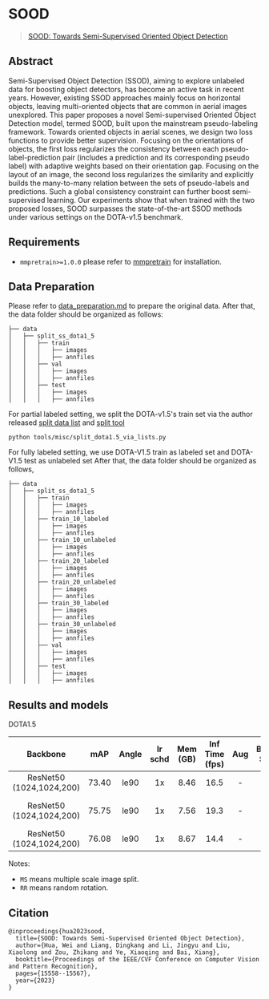 # SOOD

> [SOOD: Towards Semi-Supervised Oriented Object Detection](https://arxiv.org/abs/2304.04515)

<!-- [ALGORITHM] -->

## Abstract

Semi-Supervised Object Detection (SSOD), aiming to explore unlabeled data for boosting object detectors, has become an active task in recent years. However, existing SSOD approaches mainly focus on horizontal objects, leaving multi-oriented objects that are common in aerial images unexplored. This paper proposes a novel Semi-supervised Oriented Object Detection model, termed SOOD, built upon the mainstream pseudo-labeling framework. Towards oriented objects in aerial scenes, we design two loss functions to provide better supervision. Focusing on the orientations of objects, the first loss regularizes the consistency between each pseudo-label-prediction pair (includes a prediction and its corresponding pseudo label) with adaptive weights based on their orientation gap. Focusing on the layout of an image, the second loss regularizes the similarity and explicitly builds the many-to-many relation between the sets of pseudo-labels and predictions. Such a global consistency constraint can further boost semi-supervised learning. Our experiments show that when trained with the two proposed losses, SOOD surpasses the state-of-the-art SSOD methods under various settings on the DOTA-v1.5 benchmark.

## Requirements

- `mmpretrain>=1.0.0`
  please refer to [mmpretrain](https://mmpretrain.readthedocs.io/en/latest/get_started.html) for installation.

## Data Preparation

Please refer to [data_preparation.md](tools/data/dota/README.md) to prepare the original data. After that, the data folder should be organized as follows:

```
├── data
│   ├── split_ss_dota1_5
│   │   ├── train
│   │   │   ├── images
│   │   │   ├── annfiles
│   │   ├── val
│   │   │   ├── images
│   │   │   ├── annfiles
│   │   ├── test
│   │   │   ├── images
│   │   │   ├── annfiles
```

For partial labeled setting, we split the DOTA-v1.5's train set via the author released [split data list](tools/misc/split_dota1.5_lists) and [split tool](tools/misc/split_dota1.5_via_lists.py)

```angular2html
python tools/misc/split_dota1.5_via_lists.py
```

For fully labeled setting, we use DOTA-V1.5 train as labeled set and DOTA-V1.5 test as unlabeled set
After that, the data folder should be organized as follows,

```
├── data
│   ├── split_ss_dota1_5
│   │   ├── train
│   │   │   ├── images
│   │   │   ├── annfiles
│   │   ├── train_10_labeled
│   │   │   ├── images
│   │   │   ├── annfiles
│   │   ├── train_10_unlabeled
│   │   │   ├── images
│   │   │   ├── annfiles
│   │   ├── train_20_labeled
│   │   │   ├── images
│   │   │   ├── annfiles
│   │   ├── train_20_unlabeled
│   │   │   ├── images
│   │   │   ├── annfiles
│   │   ├── train_30_labeled
│   │   │   ├── images
│   │   │   ├── annfiles
│   │   ├── train_30_unlabeled
│   │   │   ├── images
│   │   │   ├── annfiles
│   │   ├── val
│   │   │   ├── images
│   │   │   ├── annfiles
│   │   ├── test
│   │   │   ├── images
│   │   │   ├── annfiles
```

## Results and models

DOTA1.5

|         Backbone         |  mAP  | Angle | lr schd | Mem (GB) | Inf Time (fps) | Aug | Batch Size |                                                    Configs                                                     |                                                                                                                                                                              Download                                                                                                                                                                              |
| :----------------------: | :---: | :---: | :-----: | :------: | :------------: | :-: | :--------: | :------------------------------------------------------------------------------------------------------------: | :----------------------------------------------------------------------------------------------------------------------------------------------------------------------------------------------------------------------------------------------------------------------------------------------------------------------------------------------------------------: |
| ResNet50 (1024,1024,200) | 73.40 | le90  |   1x    |   8.46   |      16.5      |  -  |     2      | [rotated-faster-rcnn-le90_r50_fpn_1x_dota](../rotated_faster_rcnn/rotated-faster-rcnn-le90_r50_fpn_1x_dota.py) | [model](https://download.openmmlab.com/mmrotate/v0.1.0/rotated_faster_rcnn/rotated_faster_rcnn_r50_fpn_1x_dota_le90/rotated_faster_rcnn_r50_fpn_1x_dota_le90-0393aa5c.pth) \| [log](https://download.openmmlab.com/mmrotate/v0.1.0/rotated_faster_rcnn/rotated_faster_rcnn_r50_fpn_1x_dota_le90/rotated_faster_rcnn_r50_fpn_1x_dota_le90_20220131_082156.log.json) |
| ResNet50 (1024,1024,200) | 75.75 | le90  |   1x    |   7.56   |      19.3      |  -  |     2      |                 [roi-trans-le90_r50_fpn_amp-1x_dota](./roi-trans-le90_r50_fpn_amp-1x_dota.py)                  |                     [model](https://download.openmmlab.com/mmrotate/v0.1.0/roi_trans/roi_trans_r50_fpn_fp16_1x_dota_le90/roi_trans_r50_fpn_fp16_1x_dota_le90-62eb88b1.pth) \| [log](https://download.openmmlab.com/mmrotate/v0.1.0/roi_trans/roi_trans_r50_fpn_fp16_1x_dota_le90/roi_trans_r50_fpn_fp16_1x_dota_le90_20220303_193513.log.json)                     |
| ResNet50 (1024,1024,200) | 76.08 | le90  |   1x    |   8.67   |      14.4      |  -  |     2      |                     [roi-trans-le90_r50_fpn_1x_dota](./roi-trans-le90_r50_fpn_1x_dota.py)                      |                               [model](https://download.openmmlab.com/mmrotate/v0.1.0/roi_trans/roi_trans_r50_fpn_1x_dota_le90/roi_trans_r50_fpn_1x_dota_le90-d1f0b77a.pth) \| [log](https://download.openmmlab.com/mmrotate/v0.1.0/roi_trans/roi_trans_r50_fpn_1x_dota_le90/roi_trans_r50_fpn_1x_dota_le90_20220130_132727.log.json)                               |

Notes:

- `MS` means multiple scale image split.
- `RR` means random rotation.

## Citation

```
@inproceedings{hua2023sood,
  title={SOOD: Towards Semi-Supervised Oriented Object Detection},
  author={Hua, Wei and Liang, Dingkang and Li, Jingyu and Liu, Xiaolong and Zou, Zhikang and Ye, Xiaoqing and Bai, Xiang},
  booktitle={Proceedings of the IEEE/CVF Conference on Computer Vision and Pattern Recognition},
  pages={15558--15567},
  year={2023}
}
```
